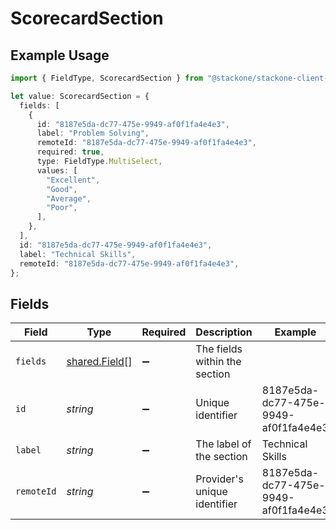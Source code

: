 # ScorecardSection

## Example Usage

```typescript
import { FieldType, ScorecardSection } from "@stackone/stackone-client-ts/sdk/models/shared";

let value: ScorecardSection = {
  fields: [
    {
      id: "8187e5da-dc77-475e-9949-af0f1fa4e4e3",
      label: "Problem Solving",
      remoteId: "8187e5da-dc77-475e-9949-af0f1fa4e4e3",
      required: true,
      type: FieldType.MultiSelect,
      values: [
        "Excellent",
        "Good",
        "Average",
        "Poor",
      ],
    },
  ],
  id: "8187e5da-dc77-475e-9949-af0f1fa4e4e3",
  label: "Technical Skills",
  remoteId: "8187e5da-dc77-475e-9949-af0f1fa4e4e3",
};
```

## Fields

| Field                                                 | Type                                                  | Required                                              | Description                                           | Example                                               |
| ----------------------------------------------------- | ----------------------------------------------------- | ----------------------------------------------------- | ----------------------------------------------------- | ----------------------------------------------------- |
| `fields`                                              | [shared.Field](../../../sdk/models/shared/field.md)[] | :heavy_minus_sign:                                    | The fields within the section                         |                                                       |
| `id`                                                  | *string*                                              | :heavy_minus_sign:                                    | Unique identifier                                     | 8187e5da-dc77-475e-9949-af0f1fa4e4e3                  |
| `label`                                               | *string*                                              | :heavy_minus_sign:                                    | The label of the section                              | Technical Skills                                      |
| `remoteId`                                            | *string*                                              | :heavy_minus_sign:                                    | Provider's unique identifier                          | 8187e5da-dc77-475e-9949-af0f1fa4e4e3                  |